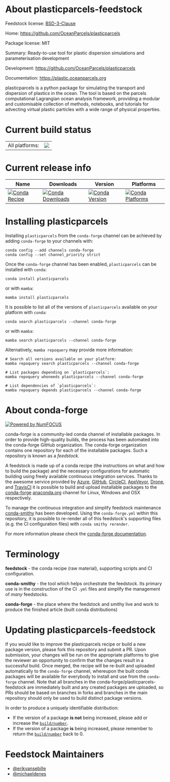 About plasticparcels-feedstock
==============================

Feedstock license: [BSD-3-Clause](https://github.com/conda-forge/plasticparcels-feedstock/blob/main/LICENSE.txt)

Home: https://github.com/OceanParcels/plasticparcels

Package license: MIT

Summary: Ready-to-use tool for plastic dispersion simulations and parameterisation development

Development: https://github.com/OceanParcels/plasticparcels

Documentation: https://plastic.oceanparcels.org

plasticparcels is a python package for simulating the transport and dispersion of plastics in the ocean.
The tool is based on the parcels computational Lagrangian ocean analysis framework,
providing a modular and customisable collection of methods, notebooks, and tutorials
for advecting virtual plastic particles with a wide range of physical properties.


Current build status
====================


<table><tr><td>All platforms:</td>
    <td>
      <a href="https://dev.azure.com/conda-forge/feedstock-builds/_build/latest?definitionId=22269&branchName=main">
        <img src="https://dev.azure.com/conda-forge/feedstock-builds/_apis/build/status/plasticparcels-feedstock?branchName=main">
      </a>
    </td>
  </tr>
</table>

Current release info
====================

| Name | Downloads | Version | Platforms |
| --- | --- | --- | --- |
| [![Conda Recipe](https://img.shields.io/badge/recipe-plasticparcels-green.svg)](https://anaconda.org/conda-forge/plasticparcels) | [![Conda Downloads](https://img.shields.io/conda/dn/conda-forge/plasticparcels.svg)](https://anaconda.org/conda-forge/plasticparcels) | [![Conda Version](https://img.shields.io/conda/vn/conda-forge/plasticparcels.svg)](https://anaconda.org/conda-forge/plasticparcels) | [![Conda Platforms](https://img.shields.io/conda/pn/conda-forge/plasticparcels.svg)](https://anaconda.org/conda-forge/plasticparcels) |

Installing plasticparcels
=========================

Installing `plasticparcels` from the `conda-forge` channel can be achieved by adding `conda-forge` to your channels with:

```
conda config --add channels conda-forge
conda config --set channel_priority strict
```

Once the `conda-forge` channel has been enabled, `plasticparcels` can be installed with `conda`:

```
conda install plasticparcels
```

or with `mamba`:

```
mamba install plasticparcels
```

It is possible to list all of the versions of `plasticparcels` available on your platform with `conda`:

```
conda search plasticparcels --channel conda-forge
```

or with `mamba`:

```
mamba search plasticparcels --channel conda-forge
```

Alternatively, `mamba repoquery` may provide more information:

```
# Search all versions available on your platform:
mamba repoquery search plasticparcels --channel conda-forge

# List packages depending on `plasticparcels`:
mamba repoquery whoneeds plasticparcels --channel conda-forge

# List dependencies of `plasticparcels`:
mamba repoquery depends plasticparcels --channel conda-forge
```


About conda-forge
=================

[![Powered by
NumFOCUS](https://img.shields.io/badge/powered%20by-NumFOCUS-orange.svg?style=flat&colorA=E1523D&colorB=007D8A)](https://numfocus.org)

conda-forge is a community-led conda channel of installable packages.
In order to provide high-quality builds, the process has been automated into the
conda-forge GitHub organization. The conda-forge organization contains one repository
for each of the installable packages. Such a repository is known as a *feedstock*.

A feedstock is made up of a conda recipe (the instructions on what and how to build
the package) and the necessary configurations for automatic building using freely
available continuous integration services. Thanks to the awesome service provided by
[Azure](https://azure.microsoft.com/en-us/services/devops/), [GitHub](https://github.com/),
[CircleCI](https://circleci.com/), [AppVeyor](https://www.appveyor.com/),
[Drone](https://cloud.drone.io/welcome), and [TravisCI](https://travis-ci.com/)
it is possible to build and upload installable packages to the
[conda-forge](https://anaconda.org/conda-forge) [anaconda.org](https://anaconda.org/)
channel for Linux, Windows and OSX respectively.

To manage the continuous integration and simplify feedstock maintenance
[conda-smithy](https://github.com/conda-forge/conda-smithy) has been developed.
Using the ``conda-forge.yml`` within this repository, it is possible to re-render all of
this feedstock's supporting files (e.g. the CI configuration files) with ``conda smithy rerender``.

For more information please check the [conda-forge documentation](https://conda-forge.org/docs/).

Terminology
===========

**feedstock** - the conda recipe (raw material), supporting scripts and CI configuration.

**conda-smithy** - the tool which helps orchestrate the feedstock.
                   Its primary use is in the construction of the CI ``.yml`` files
                   and simplify the management of *many* feedstocks.

**conda-forge** - the place where the feedstock and smithy live and work to
                  produce the finished article (built conda distributions)


Updating plasticparcels-feedstock
=================================

If you would like to improve the plasticparcels recipe or build a new
package version, please fork this repository and submit a PR. Upon submission,
your changes will be run on the appropriate platforms to give the reviewer an
opportunity to confirm that the changes result in a successful build. Once
merged, the recipe will be re-built and uploaded automatically to the
`conda-forge` channel, whereupon the built conda packages will be available for
everybody to install and use from the `conda-forge` channel.
Note that all branches in the conda-forge/plasticparcels-feedstock are
immediately built and any created packages are uploaded, so PRs should be based
on branches in forks and branches in the main repository should only be used to
build distinct package versions.

In order to produce a uniquely identifiable distribution:
 * If the version of a package **is not** being increased, please add or increase
   the [``build/number``](https://docs.conda.io/projects/conda-build/en/latest/resources/define-metadata.html#build-number-and-string).
 * If the version of a package **is** being increased, please remember to return
   the [``build/number``](https://docs.conda.io/projects/conda-build/en/latest/resources/define-metadata.html#build-number-and-string)
   back to 0.

Feedstock Maintainers
=====================

* [@erikvansebille](https://github.com/erikvansebille/)
* [@michaeldenes](https://github.com/michaeldenes/)


<!-- dummy commit to enable rerendering -->

